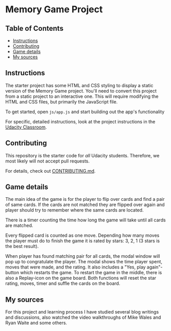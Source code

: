# Memory Game Project

## Table of Contents

* [Instructions](#instructions)
* [Contributing](#contributing)
* [Game details](#game_details)
* [My sources](#my_sources)

## Instructions

The starter project has some HTML and CSS styling to display a static version of the Memory Game project. You'll need to convert this project from a static project to an interactive one. This will require modifying the HTML and CSS files, but primarily the JavaScript file.

To get started, open `js/app.js` and start building out the app's functionality

For specific, detailed instructions, look at the project instructions in the [Udacity Classroom](https://classroom.udacity.com/me).

## Contributing

This repository is the starter code for _all_ Udacity students. Therefore, we most likely will not accept pull requests.

For details, check out [CONTRIBUTING.md](CONTRIBUTING.md).

## Game details

The main idea of the game is for the player to flip over cards and find a pair of same cards. If the cards are not matched they are flipped over again and player should try to remember where the same cards are located.

There is a timer counting the time how long the game will take until all cards are matched.

Every flipped card is counted as one move. Depending how many moves the player must do to finish the game it is rated by stars: 3, 2, 1 (3 stars is the best result).

When player has found matching pair for all cards, the modal window will pop up to congratulate the player. The modal shows the time player spent, moves that were made, and the rating. It also includes a "Yes, play again"-button which restarts the game. To restart the game in the middle, there is also a Replay-icon on the game board. Both functions will reset the star rating, moves, timer and suffle the cards on the board.

## My sources
For this project and learning process I have studied several blog writings and discussions, also watched the video walkthroughs of Mike Wales and Ryan Waite and some others. 



